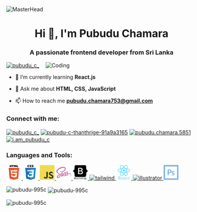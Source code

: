 ![MasterHead](https://camo.githubusercontent.com/9599c3b064e38680f68e77052e104b45d51a5435645794c447b1c53c8816747b/68747470733a2f2f7777772e736576656e73746172776562736f6c7574696f6e732e636f6d2f77702d636f6e74656e742f7468656d65732f736576656e737461722f696d672f62616e6e65722d62672e676966)
<h1 align="center">Hi 👋, I'm Pubudu Chamara</h1>
<h3 align="center">A passionate frontend developer from Sri Lanka</h3>
<img align="right" alt="Coding" width="400" src="https://cdn.dribbble.com/users/1162077/screenshots/3848914/programmer.gif">

<!-- <p align="left"> <img src="https://komarev.com/ghpvc/?username=pubudu-995c&label=Profile%20views&color=0e75b6&style=flat" alt="pubudu-995c" /> </p> -->

<p align="left"> <a href="https://twitter.com/pubudu_c_" target="blank"><img src="https://img.shields.io/twitter/follow/pubudu_c_?logo=twitter&style=for-the-badge" alt="pubudu_c_" /></a> </p>

- 🌱 I’m currently learning **React.js**

- 💬 Ask me about **HTML, CSS, JavaScript**

- 📫 How to reach me **pubudu.chamara753@gmail.com**

<h3 align="left">Connect with me:</h3>
<p align="left">
<a href="https://twitter.com/pubudu_c_" target="blank"><img align="center" src="https://raw.githubusercontent.com/rahuldkjain/github-profile-readme-generator/master/src/images/icons/Social/twitter.svg" alt="pubudu_c_" height="30" width="40" /></a>
<a href="https://linkedin.com/in/pubudu-c-thanthrige-91a9a3165" target="blank"><img align="center" src="https://raw.githubusercontent.com/rahuldkjain/github-profile-readme-generator/master/src/images/icons/Social/linked-in-alt.svg" alt="pubudu-c-thanthrige-91a9a3165" height="30" width="40" /></a>
<a href="https://fb.com/pubudu.chamara.5851" target="blank"><img align="center" src="https://raw.githubusercontent.com/rahuldkjain/github-profile-readme-generator/master/src/images/icons/Social/facebook.svg" alt="pubudu.chamara.5851" height="30" width="40" /></a>
<a href="https://instagram.com/i.am_pubudu_c" target="blank"><img align="center" src="https://raw.githubusercontent.com/rahuldkjain/github-profile-readme-generator/master/src/images/icons/Social/instagram.svg" alt="i.am_pubudu_c" height="30" width="40" /></a>
</p>

<h3 align="left">Languages and Tools:</h3>
<p align="left"></a>

<a href="https://www.w3.org/html/" target="_blank" rel="noreferrer"> <img src="https://raw.githubusercontent.com/devicons/devicon/master/icons/html5/html5-original-wordmark.svg" alt="html5" width="40" height="40"/> </a><a href="https://www.w3schools.com/css/" target="_blank" rel="noreferrer"> <img src="https://raw.githubusercontent.com/devicons/devicon/master/icons/css3/css3-original-wordmark.svg" alt="css3" width="40" height="40"/> </a><a href="https://developer.mozilla.org/en-US/docs/Web/JavaScript" target="_blank" rel="noreferrer"> <img src="https://raw.githubusercontent.com/devicons/devicon/master/icons/javascript/javascript-original.svg" alt="javascript" width="40" height="40"/> </a><a href="https://sass-lang.com" target="_blank" rel="noreferrer"> <img src="https://raw.githubusercontent.com/devicons/devicon/master/icons/sass/sass-original.svg" alt="sass" width="40" height="40"/> </a><a href="https://getbootstrap.com" target="_blank" rel="noreferrer"> <img src="https://raw.githubusercontent.com/devicons/devicon/master/icons/bootstrap/bootstrap-plain-wordmark.svg" alt="bootstrap" width="40" height="40"/> </a><a href="https://tailwindcss.com/" target="_blank" rel="noreferrer"> <img src="https://www.vectorlogo.zone/logos/tailwindcss/tailwindcss-icon.svg" alt="tailwind" width="40" height="40"/> </a><a href="https://reactjs.org/" target="_blank" rel="noreferrer"> <img src="https://raw.githubusercontent.com/devicons/devicon/master/icons/react/react-original-wordmark.svg" alt="react" width="40" height="40"/> </a><a href="https://www.adobe.com/in/products/illustrator.html" target="_blank" rel="noreferrer"> <img src="https://www.vectorlogo.zone/logos/adobe_illustrator/adobe_illustrator-icon.svg" alt="illustrator" width="40" height="40"/> </a><a href="https://www.photoshop.com/en" target="_blank" rel="noreferrer"> <img src="https://raw.githubusercontent.com/devicons/devicon/master/icons/photoshop/photoshop-line.svg" alt="photoshop" width="40" height="40"/> </a></p>

<p><img align="left" src="https://github-readme-stats.vercel.app/api/top-langs?username=pubudu-995c&show_icons=true&locale=en&layout=compact" alt="pubudu-995c" /></p>

<p>&nbsp;<img align="center" src="https://github-readme-stats.vercel.app/api?username=pubudu-995c&show_icons=true&locale=en" alt="pubudu-995c" /></p>

<p><img align="center" src="https://github-readme-streak-stats.herokuapp.com/?user=pubudu-995c&" alt="pubudu-995c" /></p>
